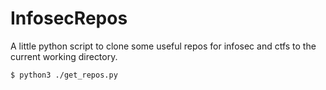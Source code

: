 # InfosecRepos

A little python script to clone some useful repos for infosec and ctfs to the current working directory.

```
$ python3 ./get_repos.py
```
